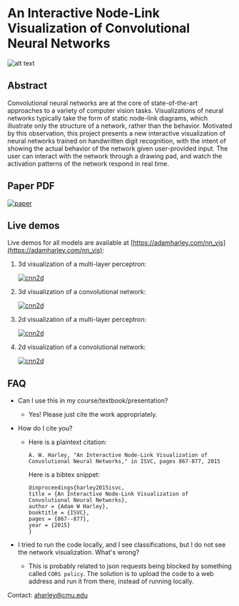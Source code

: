 # An Interactive Node-Link Visualization of Convolutional Neural Networks
![alt text](images/seven.png)
## Abstract
Convolutional neural networks are at the core of state-of-the-art approaches to a variety of computer vision tasks. Visualizations of neural networks typically take the form of static node-link diagrams, which illustrate only the structure of a network, rather than the behavior. Motivated by this observation, this project presents a new interactive visualization of neural networks trained on handwritten digit recognition, with the intent of showing the actual behavior of the network given user-provided input. The user can interact with the network through a drawing pad, and watch the activation patterns of the network respond in real time.

## Paper PDF

<a href="https://adamharley.com/nn_vis/harley_vis_isvc15.pdf" rel="paper">![paper](images/paper.png)</a>

## Live demos
Live demos for all models are available at [https://adamharley.com/nn_vis](https://adamharley.com/nn_vis):

1. 3d visualization of a multi-layer perceptron:

   <a href="https://adamharley.com/nn_vis/mlp/3d.html" rel="mlp_3d">![cnn2d](images/mlp_3d.png)</a>

2. 3d visualization of a convolutional network:

   <a href="https://adamharley.com/nn_vis/cnn/3d.html" rel="cnn_3d">![cnn2d](images/cnn_3d.png)</a>

3. 2d visualization of a multi-layer perceptron:

   <a href="https://adamharley.com/nn_vis/mlp/2d.html" rel="mlp_2d">![cnn2d](images/mlp_2d.png)</a>

4. 2d visualization of a convolutional network:

   <a href="https://adamharley.com/nn_vis/cnn/2d.html" rel="cnn_2d">![cnn2d](images/cnn_2d.png)</a>


## FAQ

* Can I use this in my course/textbook/presentation?
  * Yes! Please just cite the work appropriately.
  
* How do I cite you?
  * Here is a plaintext citation:
  
    `A. W. Harley, "An Interactive Node-Link Visualization of Convolutional Neural Networks," in ISVC, pages 867-877, 2015`
  
    Here is a bibtex snippet:
    ```
    @inproceedings{harley2015isvc,
    title = {An Interactive Node-Link Visualization of Convolutional Neural Networks},
    author = {Adam W Harley},
    booktitle = {ISVC},
    pages = {867--877},
    year = {2015}
    }
    ```
    
* I tried to run the code locally, and I see classifications, but I do not see the network visualization. What's wrong?
  * This is probably related to json requests being blocked by something called `CORS policy`. The solution is to upload the code to a web address and run it from there, instead of running locally.

Contact: aharley@cmu.edu